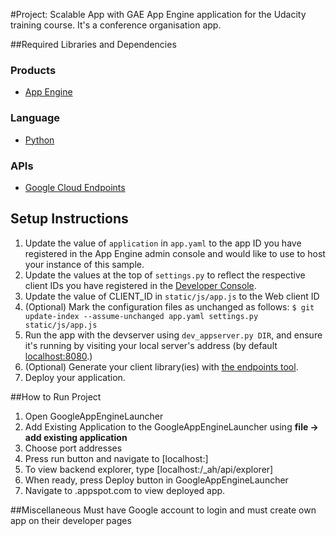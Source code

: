 #Project: Scalable App with GAE
App Engine application for the Udacity training course.
It's a conference organisation app.

##Required Libraries and Dependencies
### Products
- [App Engine][1]

### Language
- [Python][2]

### APIs
- [Google Cloud Endpoints][3]

## Setup Instructions
1. Update the value of `application` in `app.yaml` to the app ID you
   have registered in the App Engine admin console and would like to use to host
   your instance of this sample.
1. Update the values at the top of `settings.py` to
   reflect the respective client IDs you have registered in the
   [Developer Console][4].
1. Update the value of CLIENT_ID in `static/js/app.js` to the Web client ID
1. (Optional) Mark the configuration files as unchanged as follows:
   `$ git update-index --assume-unchanged app.yaml settings.py static/js/app.js`
1. Run the app with the devserver using `dev_appserver.py DIR`, and ensure it's running by visiting your local server's address (by default [localhost:8080][5].)
1. (Optional) Generate your client library(ies) with [the endpoints tool][6].
1. Deploy your application.

##How to Run Project
1. Open GoogleAppEngineLauncher
2. Add Existing Application to the GoogleAppEngineLauncher using **file -> add existing application**
3. Choose port addresses 
4. Press run button and navigate to [localhost:<Port>]
5. To view backend explorer, type [localhost:<Port>/_ah/api/explorer]
5. When ready, press Deploy button in GoogleAppEngineLauncher
6. Navigate to <application id>.appspot.com to view deployed app.

##Miscellaneous
Must have Google account to login and must create own app on their developer pages



[1]: https://developers.google.com/appengine
[2]: http://python.org
[3]: https://developers.google.com/appengine/docs/python/endpoints/
[4]: https://console.developers.google.com/
[5]: https://localhost:8080/
[6]: https://developers.google.com/appengine/docs/python/endpoints/endpoints_tool